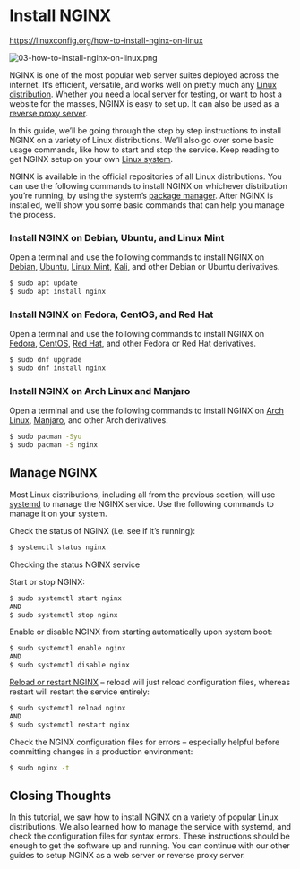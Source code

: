 # Install NGINX

https://linuxconfig.org/how-to-install-nginx-on-linux

![03-how-to-install-nginx-on-linux.png](https://prod-files-secure.s3.us-west-2.amazonaws.com/5c79b53d-c01d-47d7-a915-c2897cb781df/bc78b398-f633-4634-b80f-12411ec0554c/03-how-to-install-nginx-on-linux.png)

NGINX is one of the most popular web server suites deployed across the internet. It’s efficient, versatile, and works well on pretty much any [Linux distribution](https://linuxconfig.org/how-to-choose-the-best-linux-distro). Whether you need a local server for testing, or want to host a website for the masses, NGINX is easy to set up. It can also be used as a [reverse proxy server](https://linuxconfig.org/how-to-setup-nginx-reverse-proxy).

In this guide, we’ll be going through the step by step instructions to install NGINX on a variety of Linux distributions. We’ll also go over some basic usage commands, like how to start and stop the service. Keep reading to get NGINX setup on your own [Linux system](https://linuxconfig.org/linux-download).

NGINX is available in the official repositories of all Linux distributions. You can use the following commands to install NGINX on whichever distribution you’re running, by using the system’s [package manager](https://linuxconfig.org/comparison-of-major-linux-package-management-systems). After NGINX is installed, we’ll show you some basic commands that can help you manage the process.

### Install NGINX on Debian, Ubuntu, and Linux Mint

Open a terminal and use the following commands to install NGINX on [Debian](https://linuxconfig.org/debian-linux-download), [Ubuntu](https://linuxconfig.org/ubuntu-linux-download), [Linux Mint](https://linuxconfig.org/linux-mint-download), [Kali](https://linuxconfig.org/kali-linux-download), and other Debian or Ubuntu derivatives.

```bash
$ sudo apt update
$ sudo apt install nginx

```

### Install NGINX on Fedora, CentOS, and Red Hat

Open a terminal and use the following commands to install NGINX on [Fedora](https://linuxconfig.org/fedora-linux-download), [CentOS](https://linuxconfig.org/centos-linux-download), [Red Hat](https://linuxconfig.org/red-hat-linux-download), and other Fedora or Red Hat derivatives.

```bash
$ sudo dnf upgrade
$ sudo dnf install nginx

```

### Install NGINX on Arch Linux and Manjaro

Open a terminal and use the following commands to install NGINX on [Arch Linux](https://linuxconfig.org/arch-linux-download), [Manjaro](https://linuxconfig.org/manjaro-linux-download), and other Arch derivatives.

```bash
$ sudo pacman -Syu
$ sudo pacman -S nginx

```

## Manage NGINX

Most Linux distributions, including all from the previous section, will use [systemd](https://linuxconfig.org/how-to-use-systemctl-to-list-services-on-systemd-linux) to manage the NGINX service. Use the following commands to manage it on your system.

Check the status of NGINX (i.e. see if it’s running):

```bash
$ systemctl status nginx

```

Checking the status NGINX service

Start or stop NGINX:

```bash
$ sudo systemctl start nginx
AND
$ sudo systemctl stop nginx

```

Enable or disable NGINX from starting automatically upon system boot:

```bash
$ sudo systemctl enable nginx
AND
$ sudo systemctl disable nginx

```

[Reload or restart NGINX](https://linuxconfig.org/how-to-restart-nginx-on-linux) – reload will just reload configuration files, whereas restart will restart the service entirely:

```bash
$ sudo systemctl reload nginx
AND
$ sudo systemctl restart nginx

```

Check the NGINX configuration files for errors – especially helpful before committing changes in a production environment:

```bash
$ sudo nginx -t

```

## Closing Thoughts

In this tutorial, we saw how to install NGINX on a variety of popular Linux distributions. We also learned how to manage the service with systemd, and check the configuration files for syntax errors. These instructions should be enough to get the software up and running. You can continue with our other guides to setup NGINX as a web server or reverse proxy server.